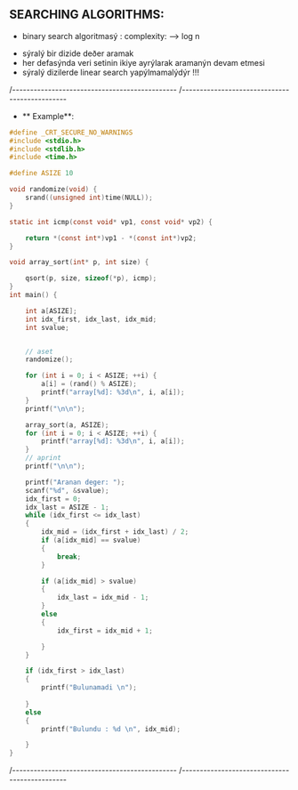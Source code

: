## SEARCHING ALGORITHMS:

* binary search algoritmasý : complexity: --> log n
 - sýralý bir dizide deðer aramak 
 - her defasýnda veri setinin ikiye ayrýlarak aramanýn devam etmesi
 - sýralý dizilerde linear search yapýlmamalýdýr !!!

/----------------------------------------------
/----------------------------------------------
- ** Example**: 

```c
#define _CRT_SECURE_NO_WARNINGS
#include <stdio.h>
#include <stdlib.h>
#include <time.h>

#define ASIZE 10

void randomize(void) {
	srand((unsigned int)time(NULL));
}

static int icmp(const void* vp1, const void* vp2) {

	return *(const int*)vp1 - *(const int*)vp2;
}

void array_sort(int* p, int size) {

	qsort(p, size, sizeof(*p), icmp);
}
int main() {

	int a[ASIZE];
	int idx_first, idx_last, idx_mid;
	int svalue;


	// aset
	randomize();

	for (int i = 0; i < ASIZE; ++i) {
		a[i] = (rand() % ASIZE);
		printf("array[%d]: %3d\n", i, a[i]);
	}
	printf("\n\n");

	array_sort(a, ASIZE);
	for (int i = 0; i < ASIZE; ++i) {
		printf("array[%d]: %3d\n", i, a[i]);
	}
	// aprint
	printf("\n\n");

	printf("Aranan deger: ");
	scanf("%d", &svalue);
	idx_first = 0;
	idx_last = ASIZE - 1;
	while (idx_first <= idx_last)
	{
		idx_mid = (idx_first + idx_last) / 2;
		if (a[idx_mid] == svalue)
		{
			break;
		}

		if (a[idx_mid] > svalue)
		{
			idx_last = idx_mid - 1; 
		}
		else
		{
			idx_first = idx_mid + 1;

		}
	}

	if (idx_first > idx_last)
	{
		printf("Bulunamadi \n");
			
	}
	else
	{
		printf("Bulundu : %d \n", idx_mid);

	}
}
```

/----------------------------------------------
/----------------------------------------------

